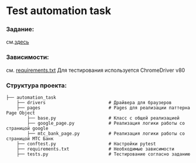 # Test automation task

### Задание:
   см.[здесь](https://docs.google.com/spreadsheets/d/1IxOlfHQtonXjxr9wUw-vVSlkS_YHPpm0LnTjiWGX34U/edit#gid=381784469)

### Зависимости:
   см. [requirements.txt](https://github.com/DanilXO/automation_task/blob/master/requirements.txt)
   Для тестирования используется СhromeDriver v80
   
### Структура проекта:
    ├── automation_task
        ├── drivers                        # Драйвера для браузеров
        ├── pages                          # Pages для реализации паттерна Page Object
            ├── base.py                    # Класс с общей реализацией
            ├── google_page.py             # Реализация логики работы со страницой google
            ├── mtc_bank_page.py           # Реализация логики работы со страницой МТС Банк
        ├── conftest.py                    # Настройки pytest                         
        ├── requirements.txt               # Необходимые зависимости
        ├── tests.py                       # Тестирование согласно заданию
